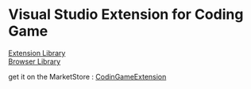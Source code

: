 # Visual Studio Extension for Coding Game

[Extension Library](./Extension)  
[Browser Library](./CodingBrowser)

get it on the MarketStore : [CodinGameExtension](https://marketplace.visualstudio.com/items?itemName=RenaudR.CodinGameExtension)